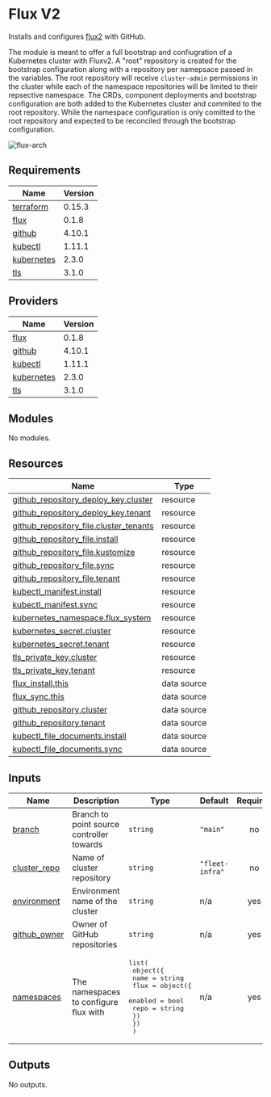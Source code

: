 # Flux V2

Installs and configures [flux2](https://github.com/fluxcd/flux2) with GitHub.

The module is meant to offer a full bootstrap and confiugration of a Kubernetes cluster
with Fluxv2. A "root" repository is created for the bootstrap configuration along with a
repository per namepsace passed in the variables. The root repository will receive `cluster-admin`
permissions in the cluster while each of the namespace repositories will be limited to their
repsective namespace. The CRDs, component deployments and bootstrap configuration are both
added to the Kubernetes cluster and commited to the root repository. While the namespace
configuration is only comitted to the root repository and expected to be reconciled through
the bootstrap configuration.

![flux-arch](../../../assets/fluxcd-v2.jpg)

## Requirements

| Name | Version |
|------|---------|
| <a name="requirement_terraform"></a> [terraform](#requirement\_terraform) | 0.15.3 |
| <a name="requirement_flux"></a> [flux](#requirement\_flux) | 0.1.8 |
| <a name="requirement_github"></a> [github](#requirement\_github) | 4.10.1 |
| <a name="requirement_kubectl"></a> [kubectl](#requirement\_kubectl) | 1.11.1 |
| <a name="requirement_kubernetes"></a> [kubernetes](#requirement\_kubernetes) | 2.3.0 |
| <a name="requirement_tls"></a> [tls](#requirement\_tls) | 3.1.0 |

## Providers

| Name | Version |
|------|---------|
| <a name="provider_flux"></a> [flux](#provider\_flux) | 0.1.8 |
| <a name="provider_github"></a> [github](#provider\_github) | 4.10.1 |
| <a name="provider_kubectl"></a> [kubectl](#provider\_kubectl) | 1.11.1 |
| <a name="provider_kubernetes"></a> [kubernetes](#provider\_kubernetes) | 2.3.0 |
| <a name="provider_tls"></a> [tls](#provider\_tls) | 3.1.0 |

## Modules

No modules.

## Resources

| Name | Type |
|------|------|
| [github_repository_deploy_key.cluster](https://registry.terraform.io/providers/integrations/github/4.10.1/docs/resources/repository_deploy_key) | resource |
| [github_repository_deploy_key.tenant](https://registry.terraform.io/providers/integrations/github/4.10.1/docs/resources/repository_deploy_key) | resource |
| [github_repository_file.cluster_tenants](https://registry.terraform.io/providers/integrations/github/4.10.1/docs/resources/repository_file) | resource |
| [github_repository_file.install](https://registry.terraform.io/providers/integrations/github/4.10.1/docs/resources/repository_file) | resource |
| [github_repository_file.kustomize](https://registry.terraform.io/providers/integrations/github/4.10.1/docs/resources/repository_file) | resource |
| [github_repository_file.sync](https://registry.terraform.io/providers/integrations/github/4.10.1/docs/resources/repository_file) | resource |
| [github_repository_file.tenant](https://registry.terraform.io/providers/integrations/github/4.10.1/docs/resources/repository_file) | resource |
| [kubectl_manifest.install](https://registry.terraform.io/providers/gavinbunney/kubectl/1.11.1/docs/resources/manifest) | resource |
| [kubectl_manifest.sync](https://registry.terraform.io/providers/gavinbunney/kubectl/1.11.1/docs/resources/manifest) | resource |
| [kubernetes_namespace.flux_system](https://registry.terraform.io/providers/hashicorp/kubernetes/2.3.0/docs/resources/namespace) | resource |
| [kubernetes_secret.cluster](https://registry.terraform.io/providers/hashicorp/kubernetes/2.3.0/docs/resources/secret) | resource |
| [kubernetes_secret.tenant](https://registry.terraform.io/providers/hashicorp/kubernetes/2.3.0/docs/resources/secret) | resource |
| [tls_private_key.cluster](https://registry.terraform.io/providers/hashicorp/tls/3.1.0/docs/resources/private_key) | resource |
| [tls_private_key.tenant](https://registry.terraform.io/providers/hashicorp/tls/3.1.0/docs/resources/private_key) | resource |
| [flux_install.this](https://registry.terraform.io/providers/fluxcd/flux/0.1.8/docs/data-sources/install) | data source |
| [flux_sync.this](https://registry.terraform.io/providers/fluxcd/flux/0.1.8/docs/data-sources/sync) | data source |
| [github_repository.cluster](https://registry.terraform.io/providers/integrations/github/4.10.1/docs/data-sources/repository) | data source |
| [github_repository.tenant](https://registry.terraform.io/providers/integrations/github/4.10.1/docs/data-sources/repository) | data source |
| [kubectl_file_documents.install](https://registry.terraform.io/providers/gavinbunney/kubectl/1.11.1/docs/data-sources/file_documents) | data source |
| [kubectl_file_documents.sync](https://registry.terraform.io/providers/gavinbunney/kubectl/1.11.1/docs/data-sources/file_documents) | data source |

## Inputs

| Name | Description | Type | Default | Required |
|------|-------------|------|---------|:--------:|
| <a name="input_branch"></a> [branch](#input\_branch) | Branch to point source controller towards | `string` | `"main"` | no |
| <a name="input_cluster_repo"></a> [cluster\_repo](#input\_cluster\_repo) | Name of cluster repository | `string` | `"fleet-infra"` | no |
| <a name="input_environment"></a> [environment](#input\_environment) | Environment name of the cluster | `string` | n/a | yes |
| <a name="input_github_owner"></a> [github\_owner](#input\_github\_owner) | Owner of GitHub repositories | `string` | n/a | yes |
| <a name="input_namespaces"></a> [namespaces](#input\_namespaces) | The namespaces to configure flux with | <pre>list(<br>    object({<br>      name = string<br>      flux = object({<br>        enabled = bool<br>        repo    = string<br>      })<br>    })<br>  )</pre> | n/a | yes |

## Outputs

No outputs.
